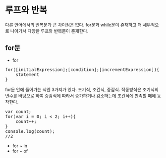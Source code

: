 루프와 반복
===

다른 언어에서의 반복문과 큰 차이점은 없다. for문과 while문이 존재하고 더 세부적으로 나아가서 다양한 루프와 반복문이 존재한다.

## for문
- for
<pre>
for([initialExpression];[condition];[incrementExpression]){
    statement
}</pre>

for문 안에 들어가는 식엔 3가지가 있다. 초기식, 조건식, 증감식. 작동방식은 초기식의 변수를 바탕으로 하여 증감식에 따라서 증가하거나 감소하는데 조건식에 만족할 때에 동작한다.

<pre>
var count;
for(var i = 0; i < 2; i++){
    count++;
}
console.log(count);
//2</pre>
- for ~ in
- for ~ of
